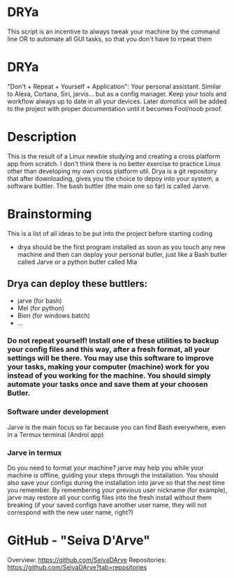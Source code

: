 # DRYa
This script is an incentive to always tweak your machine by the command line OR to automate all GUI tasks, so that you don't have to rrpeat them
# DRYa
"Don't + Repeat + Yourself + Application": Your personal assistant. Similar to Alexa, Cortana, Siri, jarvis... but as a config manager. Keep your tools and workflow always up to date in all your devices. Later domotics will be added to the project with proper documentation until it becomes Fool/noob proof.

# Description
This is the result of a Linux newbie studying and creating a cross platform app from scratch. I don't think there is no better exercise to practice Linux other than developing my own cross platform util. Drya is a git repository that after downloading, gives you the choice to depoy into your system, a software buttler. The bash buttler (the main one so far) is called Jarve.

# Brainstorming
This is a list of all ideas to be put into the project before starting coding
- drya should be the first program installed as soon as you touch any new machine and then can deploy your personal butler, just like a Bash butler called Jarve or a python butler called Mia
## Drya can deploy these buttlers:
+ jarve (for bash)
+ Mel (for python)
+ Bion (for windows batch)
+ ... 

### Do not repeat yourself!  Install one of these utilities to backup your config files and this way, after a fresh format, all your settings will be there. You may use this software to improve your tasks, making your computer (machine) work for you instead of you working for the machine. You should simply automate your tasks once and save them at your choosen Butler.

### Software under development
Jarve is the main focus so far because you can find Bash everywhere, even in a Termux terminal (Androi app)

### Jarve in termux
Do you need to format your machine? jarve may help you while your machine is offline, guiding your steps through the installation. You should also save your configs during the installation into jarve so that the nest time you remember. By remembering your previous user nickname (for example), jarve may restore all your config files into the fresh install without them breaking (if your saved configs have another user name, they will not correspond with the new user name, right?)

# GitHub - "Seiva D'Arve"
Overview: 	https://github.com/SeivaDArve
Repositories:	https://github.com/SeivaDArve?tab=repositories 
